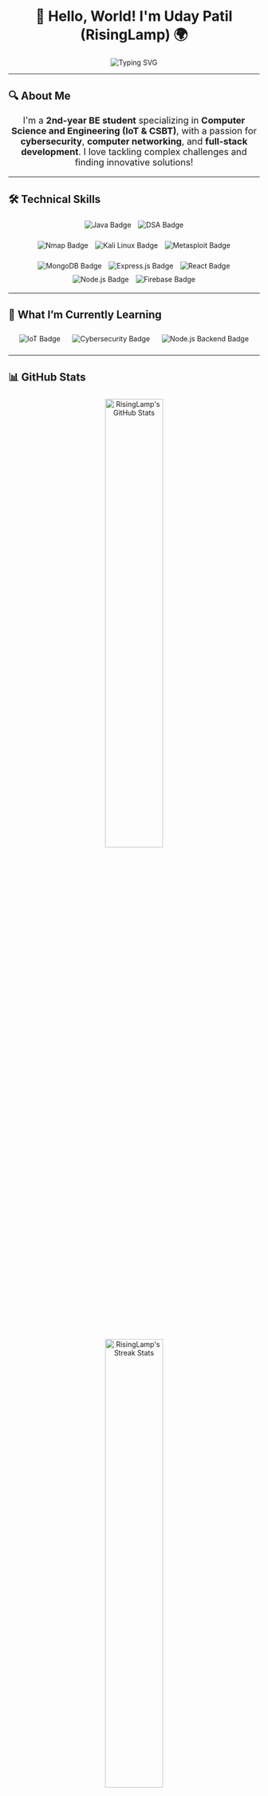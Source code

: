 <h1 align="center">👋 Hello, World! I'm Uday Patil (RisingLamp) 🌍</h1>

<p align="center">
  <img src="https://readme-typing-svg.herokuapp.com?font=Roboto&size=35&duration=3000&color=00C1D4&center=true&vCenter=true&width=650&height=80&lines=Cybersecurity+Enthusiast+🔐;Full-Stack+Developer+💻;IoT+and+Networking+Explorer+📡;Proficient+in+Java+and+DSA+🧑‍💻" alt="Typing SVG" />
</p>

---

## 🔍 About Me
<p align="center" style="font-size: 18px;">
  I'm a <strong>2nd-year BE student</strong> specializing in <strong>Computer Science and Engineering (IoT & CSBT)</strong>, with a passion for <strong>cybersecurity</strong>, <strong>computer networking</strong>, and <strong>full-stack development</strong>. I love tackling complex challenges and finding innovative solutions!
</p>

---

## 🛠️ Technical Skills
<div align="center">
  
  <p>
    <img src="https://img.shields.io/badge/Java-%23ED8B00.svg?&style=for-the-badge&logo=java&logoColor=white" alt="Java Badge" style="margin: 5px;"/>
    <img src="https://img.shields.io/badge/Data%20Structures%20and%20Algorithms-%230A7EC4.svg?style=for-the-badge" alt="DSA Badge" style="margin: 5px;"/>
  </p>
  
  <p>
    <img src="https://img.shields.io/badge/Nmap-%23007CBE.svg?&style=for-the-badge&logo=nmap&logoColor=white" alt="Nmap Badge" style="margin: 5px;"/>
    <img src="https://img.shields.io/badge/Kali%20Linux-%23000000.svg?&style=for-the-badge&logo=kalilinux&logoColor=white" alt="Kali Linux Badge" style="margin: 5px;"/>
    <img src="https://img.shields.io/badge/Metasploit-%234D4D4D.svg?&style=for-the-badge&logo=metasploit&logoColor=white" alt="Metasploit Badge" style="margin: 5px;"/>
  </p>

  <p>
    <img src="https://img.shields.io/badge/MongoDB-%2347A248.svg?&style=for-the-badge&logo=mongodb&logoColor=white" alt="MongoDB Badge" style="margin: 5px;"/>
    <img src="https://img.shields.io/badge/Express.js-%23404d59.svg?&style=for-the-badge" alt="Express.js Badge" style="margin: 5px;"/>
    <img src="https://img.shields.io/badge/React-%2361DAFB.svg?&style=for-the-badge&logo=react&logoColor=white" alt="React Badge" style="margin: 5px;"/>
    <img src="https://img.shields.io/badge/Node.js-%23339933.svg?&style=for-the-badge&logo=nodedotjs&logoColor=white" alt="Node.js Badge" style="margin: 5px;"/>
    <img src="https://img.shields.io/badge/Firebase-%23FFCA28.svg?&style=for-the-badge&logo=firebase&logoColor=white" alt="Firebase Badge" style="margin: 5px;"/>
  </p>

</div>

---

## 🌱 What I’m Currently Learning
<div align="center">
  <img src="https://img.shields.io/badge/Exploring%20IoT-%230092CB.svg?&style=for-the-badge" alt="IoT Badge" style="margin: 10px;"/>
  <img src="https://img.shields.io/badge/Advanced%20Cybersecurity-%23434343.svg?&style=for-the-badge" alt="Cybersecurity Badge" style="margin: 10px;"/>
  <img src="https://img.shields.io/badge/Backend%20with%20Node.js-%23339933.svg?&style=for-the-badge" alt="Node.js Backend Badge" style="margin: 10px;"/>
</div>

---

## 📊 GitHub Stats
<p align="center">
  <img src="https://github-readme-stats.vercel.app/api?username=RisingLamp&show_icons=true&theme=dracula&hide_border=true" alt="RisingLamp's GitHub Stats" width="48%" style="margin: 5px;"/>
  <img src="https://github-readme-streak-stats.herokuapp.com/?user=RisingLamp&theme=dracula&hide_border=true" alt="RisingLamp's Streak Stats" width="48%" style="margin: 5px;"/>
</p>

---

## 📫 Connect with Me
<p align="center">
  <a href="https://www.linkedin.com/in/risinglamp" target="_blank">
    <img src="https://img.shields.io/badge/LinkedIn-%230A66C2.svg?style=for-the-badge&logo=linkedin&logoColor=white" alt="LinkedIn Badge" style="margin: 10px;">
  </a>
  <a href="mailto:uday.patil.st@gmail.com">
    <img src="https://img.shields.io/badge/Email-%23D14836.svg?style=for-the-badge&logo=gmail&logoColor=white" alt="Email Badge" style="margin: 10px;">
  </a>
</p>

---

## 📜 Featured Projects
<p align="center" style="font-size: 20px;">
  🚀 **[CLOACK VPN](#)** - A VPN app aimed at providing top-notch privacy and security.<br>
  📇 **[Phone Book Application](#)** - A Java-based app with features like contact management and persistent data storage.
</p>

---

<p align="center" style="font-size: 22px;">
  <strong>⚡ Let’s collaborate and create something amazing! ⚡</strong>
</p>

<p align="center">
  <img src="https://forthebadge.com/images/badges/powered-by-coffee.svg" style="margin: 5px;">
  <img src="https://forthebadge.com/images/badges/built-with-love.svg" style="margin: 5px;">
</p>

